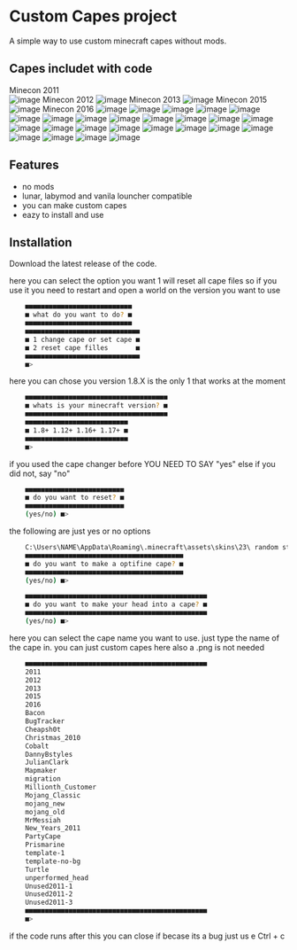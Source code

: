 
# Custom Capes project

A simple way to use custom minecraft capes without mods.



## Capes includet with code
Minecon 2011<br/>
![image](https://github.com/overnice-exe/custom-capes/blob/main/2011.png)
Minecon 2012
![image](https://github.com/overnice-exe/custom-capes/blob/main/2012.png)
Minecon 2013
![image](https://github.com/overnice-exe/custom-capes/blob/main/2013.png)
Minecon 2015
![image](https://github.com/overnice-exe/custom-capes/blob/main/2015.png)
Minecon 2016
![image](https://github.com/overnice-exe/custom-capes/blob/main/2016.png)
![image](https://github.com/overnice-exe/custom-capes/blob/main/Bacon.png)
![image](https://github.com/overnice-exe/custom-capes/blob/main/BugTracker.png)
![image](https://github.com/overnice-exe/custom-capes/blob/main/Cheapsh0t.png)
![image](https://github.com/overnice-exe/custom-capes/blob/main/Christmas_2010.png)
![image](https://github.com/overnice-exe/custom-capes/blob/main/Cobalt.png)
![image](https://github.com/overnice-exe/custom-capes/blob/main/DannyBstyles.png)
![image](https://github.com/overnice-exe/custom-capes/blob/main/JulianClark.png)
![image](https://github.com/overnice-exe/custom-capes/blob/main/Mapmaker.png)
![image](https://github.com/overnice-exe/custom-capes/blob/main/Millionth_Customer.png)
![image](https://github.com/overnice-exe/custom-capes/blob/main/Mojang_Classic.png)
![image](https://github.com/overnice-exe/custom-capes/blob/main/MrMessiah.png)
![image](https://github.com/overnice-exe/custom-capes/blob/main/New_Years_2011.png)
![image](https://github.com/overnice-exe/custom-capes/blob/main/PartyCape.png)
![image](https://github.com/overnice-exe/custom-capes/blob/main/Prismarine.png)
![image](https://github.com/overnice-exe/custom-capes/blob/main/Turtle.png)
![image](https://github.com/overnice-exe/custom-capes/blob/main/Unused2011-1.png)
![image](https://github.com/overnice-exe/custom-capes/blob/main/Unused2011-2.png)
![image](https://github.com/overnice-exe/custom-capes/blob/main/Unused2011-3.png)
![image](https://github.com/overnice-exe/custom-capes/blob/main/migration.png)
![image](https://github.com/overnice-exe/custom-capes/blob/main/mojang_new.png)
![image](https://github.com/overnice-exe/custom-capes/blob/main/mojang_old.png)
![image](https://github.com/overnice-exe/custom-capes/blob/main/template-1.png)
![image](https://github.com/overnice-exe/custom-capes/blob/main/template-no-bg.png)
![image](https://github.com/overnice-exe/custom-capes/blob/main/unperformed_head.png)







## Features

- no mods
- lunar, labymod and vanila louncher compatible
- you can make custom capes
- eazy to install and use


## Installation

Download the latest release of the code.


here you can select the option you want
1 will reset all cape files so if you use it you need to restart and open a world on the version you want to use
```bash
    ■■■■■■■■■■■■■■■■■■■■■■■■■■■
    ■ what do you want to do? ■
    ■■■■■■■■■■■■■■■■■■■■■■■■■■■
    ■■■■■■■■■■■■■■■■■■■■■■■■■■■■■
    ■ 1 change cape or set cape ■
    ■ 2 reset cape filles       ■
    ■■■■■■■■■■■■■■■■■■■■■■■■■■■■■
    ■>
```
here you can chose you version 1.8.X is the only 1 that works at the moment
```bash
    ■■■■■■■■■■■■■■■■■■■■■■■■■■■■■■■■■■■■
    ■ whats is your minecraft version? ■
    ■■■■■■■■■■■■■■■■■■■■■■■■■■■■■■■■■■■■
    ■■■■■■■■■■■■■■■■■■■■■■■■■■
    ■ 1.8+ 1.12+ 1.16+ 1.17+ ■
    ■■■■■■■■■■■■■■■■■■■■■■■■■■
    ■>
```
if you used the cape changer before YOU NEED TO SAY "yes" else if you did not, say "no"
```bash
    ■■■■■■■■■■■■■■■■■■■■■■■■■
    ■ do you want to reset? ■
    ■■■■■■■■■■■■■■■■■■■■■■■■■
    (yes/no) ■>
```
the following are just yes or no options
```bash
    C:\Users\NAME\AppData\Roaming\.minecraft\assets\skins\23\ random string to text
    ■■■■■■■■■■■■■■■■■■■■■■■■■■■■■■■■■■■■■■■■
    ■ do you want to make a optifine cape? ■
    ■■■■■■■■■■■■■■■■■■■■■■■■■■■■■■■■■■■■■■■■
    (yes/no) ■>
```

```bash
    ■■■■■■■■■■■■■■■■■■■■■■■■■■■■■■■■■■■■■■■■■■■■■■
    ■ do you want to make your head into a cape? ■
    ■■■■■■■■■■■■■■■■■■■■■■■■■■■■■■■■■■■■■■■■■■■■■■
    (yes/no) ■>
```
here you can select the cape name you want to use. just type the name of the cape in. you can just custom capes here also a .png is not needed
```bash
    ■■■■■■■■■■■■■■■■■■■■■■■■■■■■■■■■■■■■■■■■■■■■■■
    2011
    2012
    2013
    2015
    2016
    Bacon
    BugTracker
    Cheapsh0t
    Christmas_2010
    Cobalt
    DannyBstyles
    JulianClark
    Mapmaker
    migration
    Millionth_Customer
    Mojang_Classic
    mojang_new
    mojang_old
    MrMessiah
    New_Years_2011
    PartyCape
    Prismarine
    template-1
    template-no-bg
    Turtle
    unperformed_head
    Unused2011-1
    Unused2011-2
    Unused2011-3
    ■■■■■■■■■■■■■■■■■■■■■■■■■■■■■■■■■■■■■■■■■■■■■■
    ■>
```
if the code runs after this you can close if becase its a bug just us e Ctrl + c

    
